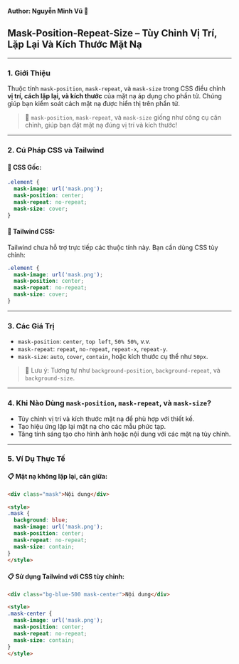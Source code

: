**Author: Nguyễn Minh Vũ 📘**

## Mask-Position-Repeat-Size – Tùy Chỉnh Vị Trí, Lặp Lại Và Kích Thước Mặt Nạ

---

### 1. **Giới Thiệu**

Thuộc tính `mask-position`, `mask-repeat`, và `mask-size` trong CSS điều chỉnh **vị trí, cách lặp lại, và kích thước** của mặt nạ áp dụng cho phần tử. Chúng giúp bạn kiểm soát cách mặt nạ được hiển thị trên phần tử.

> 🎨 `mask-position`, `mask-repeat`, và `mask-size` giống như công cụ căn chỉnh, giúp bạn đặt mặt nạ đúng vị trí và kích thước!

---

### 2. **Cú Pháp CSS và Tailwind**

#### 📌 CSS Gốc:

```css
.element {
  mask-image: url('mask.png');
  mask-position: center;
  mask-repeat: no-repeat;
  mask-size: cover;
}
```

#### 📌 Tailwind CSS:

Tailwind chưa hỗ trợ trực tiếp các thuộc tính này. Bạn cần dùng CSS tùy chỉnh:

```css
.element {
  mask-image: url('mask.png');
  mask-position: center;
  mask-repeat: no-repeat;
  mask-size: cover;
}
```

---

### 3. **Các Giá Trị**

- `mask-position`: `center`, `top left`, `50% 50%`, v.v.
- `mask-repeat`: `repeat`, `no-repeat`, `repeat-x`, `repeat-y`.
- `mask-size`: `auto`, `cover`, `contain`, hoặc kích thước cụ thể như `50px`.

> 🧠 Lưu ý: Tương tự như `background-position`, `background-repeat`, và `background-size`.

---

### 4. **Khi Nào Dùng `mask-position`, `mask-repeat`, và `mask-size`?**

- Tùy chỉnh vị trí và kích thước mặt nạ để phù hợp với thiết kế.
- Tạo hiệu ứng lặp lại mặt nạ cho các mẫu phức tạp.
- Tăng tính sáng tạo cho hình ảnh hoặc nội dung với các mặt nạ tùy chỉnh.

---

### 5. **Ví Dụ Thực Tế**

#### 📋 Mặt nạ không lặp lại, căn giữa:

```html
<div class="mask">Nội dung</div>

<style>
.mask {
  background: blue;
  mask-image: url('mask.png');
  mask-position: center;
  mask-repeat: no-repeat;
  mask-size: contain;
}
</style>
```

#### 📋 Sử dụng Tailwind với CSS tùy chỉnh:

```html
<div class="bg-blue-500 mask-center">Nội dung</div>

<style>
.mask-center {
  mask-image: url('mask.png');
  mask-position: center;
  mask-repeat: no-repeat;
  mask-size: contain;
}
</style>
```